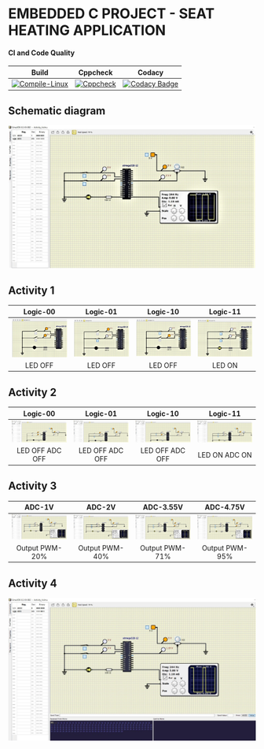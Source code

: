 # EMBEDDED C PROJECT - SEAT HEATING APPLICATION 

#### CI and Code Quality

|Build|Cppcheck|Codacy|
|:--:|:--:|:--:|
|[![Compile-Linux](https://github.com/AdityaBakshi5/Embedded_C/actions/workflows/Compile.yml/badge.svg)](https://github.com/AdityaBakshi5/Embedded_C/actions/workflows/Compile.yml)|[![Cppcheck](https://github.com/AdityaBakshi5/Embedded_C/actions/workflows/CodeQuality.yml/badge.svg)](https://github.com/AdityaBakshi5/Embedded_C/actions/workflows/CodeQuality.yml)|[![Codacy Badge](https://app.codacy.com/project/badge/Grade/01a94203ace64bc99a28fc4fb467e05a)](https://www.codacy.com/gh/AdityaBakshi5/Embedded_C/dashboard?utm_source=github.com&amp;utm_medium=referral&amp;utm_content=AdityaBakshi5/Embedded_C&amp;utm_campaign=Badge_Grade)|

## Schematic diagram
![Final](https://github.com/AdityaBakshi5/Embedded_C/blob/main/Images/Activity4/Activity_4_circuit.jpeg)

## Activity 1

|Logic-00|Logic-01|Logic-10|Logic-11|  
|:--:|:--:|:--:|:--:|  
|![Logic-00](https://github.com/AdityaBakshi5/Embedded_C/blob/main/Images/Activity1/Activity_1_00.jpeg)|![Logic-01](https://github.com/AdityaBakshi5/Embedded_C/blob/main/Images/Activity1/Activity_1_01.jpeg)|![Logic-10](https://github.com/AdityaBakshi5/Embedded_C/blob/main/Images/Activity1/Activity_1_10.jpeg)|![Logic-11](https://github.com/AdityaBakshi5/Embedded_C/blob/main/Images/Activity1/Activity_1_11.jpeg)|  
|LED OFF|LED OFF|LED OFF|LED ON|  
## Activity 2

|Logic-00|Logic-01|Logic-10|Logic-11|  
|:--:|:--:|:--:|:--:|  
|![Logic-00](https://github.com/AdityaBakshi5/Embedded_C/blob/main/Images/Activity2/Activity_2_ADCOFF(00).jpeg)|![Logic-01](https://github.com/AdityaBakshi5/Embedded_C/blob/main/Images/Activity2/Activity_2_ADCOFF(01).jpeg)|![Logic-10](https://github.com/AdityaBakshi5/Embedded_C/blob/main/Images/Activity2/Activity_2_ADCOFF(10).jpeg)|![Logic-11](https://github.com/AdityaBakshi5/Embedded_C/blob/main/Images/Activity2/Activity_2_ADCON(11).jpeg)|  
|LED OFF ADC OFF|LED OFF ADC OFF|LED OFF ADC OFF|LED ON ADC ON|  

## Activity 3

|ADC-1V|ADC-2V|ADC-3.55V|ADC-4.75V|  
|:--:|:--:|:--:|:--:|  
|![Logic-00](https://github.com/AdityaBakshi5/Embedded_C/blob/main/Images/Activity3/Activity3_PWM_20%25.jpeg)|![Logic-01](https://github.com/AdityaBakshi5/Embedded_C/blob/main/Images/Activity3/Activity3_PWM_40%25.jpeg)|![Logic-10](https://github.com/AdityaBakshi5/Embedded_C/blob/main/Images/Activity3/Activity3_PWM_71%25.jpeg)|![Logic-11](https://github.com/AdityaBakshi5/Embedded_C/blob/main/Images/Activity3/Activity3_PWM_95%25.jpeg)|  
|Output PWM-20%|Output PWM-40%|Output PWM-71%|Output PWM-95%|


## Activity 4
![Final](https://github.com/AdityaBakshi5/Embedded_C/blob/main/Images/Activity4/Activity_4_SerialMonitor.jpeg)


 
